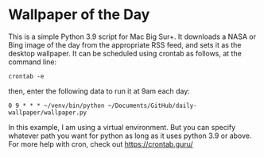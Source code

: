 # Wallpaper of the Day

This is a simple Python 3.9 script for Mac Big Sur+. It downloads a NASA or Bing image of the day from the appropriate RSS feed, and sets it as the desktop wallpaper. It can be scheduled using crontab as follows, at the command line:

    crontab -e

then, enter the following data to run it at 9am each day:

    0 9 * * * ~/venv/bin/python ~/Documents/GitHub/daily-wallpaper/wallpaper.py

In this example, I am using a virtual environment. But you can specify whatever path you want for python as long as it uses python 3.9 or above. For more help with cron, check out https://crontab.guru/

